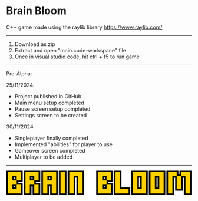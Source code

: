 # Brain Bloom
C++ game made using the raylib library
https://www.raylib.com/

---------------------------------------------------------------------------------------------------------------------------------------------------------------------

1. Download as zip
2. Extract and open "main.code-workspace" file
3. Once in visual studio code, hit ctrl + f5 to run game 

---------------------------------------------------------------------------------------------------------------------------------------------------------------------
Pre-Alpha: 

25/11/2024:
- Project published in GitHub
- Main menu setup completed
- Pause screen setup completed 
- Settings screen to be created

30/11/2024
- Singleplayer finally completed
- Implemented "abilities" for player to use
- Gameover screen completed
- Multiplayer to be added

---------------------------------------------------------------------------------------------------------------------------------------------------------------------
![Alt text](/assets/title-logo.png "Brain Bloom")
